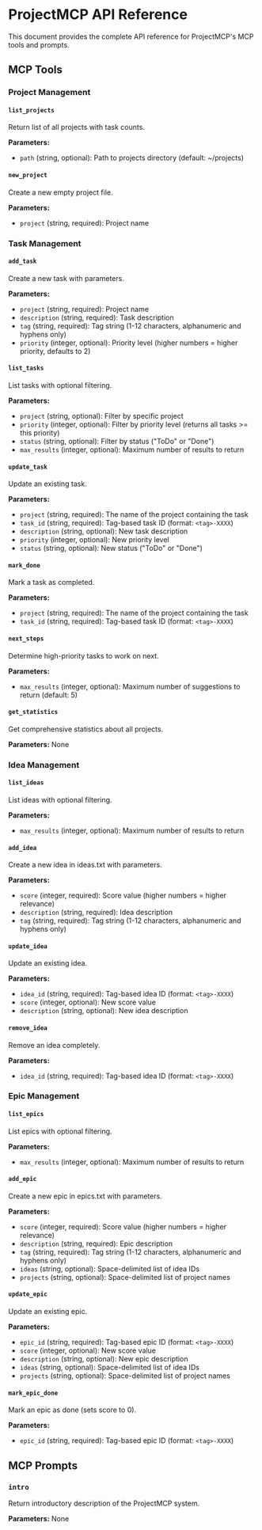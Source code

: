 # ProjectMCP API Reference

This document provides the complete API reference for ProjectMCP's MCP tools and prompts.

## MCP Tools

### Project Management

#### `list_projects`
Return list of all projects with task counts.

**Parameters:**
- `path` (string, optional): Path to projects directory (default: ~/projects)

#### `new_project`
Create a new empty project file.

**Parameters:**
- `project` (string, required): Project name

### Task Management

#### `add_task`
Create a new task with parameters.

**Parameters:**
- `project` (string, required): Project name
- `description` (string, required): Task description
- `tag` (string, required): Tag string (1-12 characters, alphanumeric and hyphens only)
- `priority` (integer, optional): Priority level (higher numbers = higher priority, defaults to 2)

#### `list_tasks`
List tasks with optional filtering.

**Parameters:**
- `project` (string, optional): Filter by specific project
- `priority` (integer, optional): Filter by priority level (returns all tasks >= this priority)
- `status` (string, optional): Filter by status ("ToDo" or "Done")
- `max_results` (integer, optional): Maximum number of results to return

#### `update_task`
Update an existing task.

**Parameters:**
- `project` (string, required): The name of the project containing the task
- `task_id` (string, required): Tag-based task ID (format: `<tag>-XXXX`)
- `description` (string, optional): New task description
- `priority` (integer, optional): New priority level
- `status` (string, optional): New status ("ToDo" or "Done")

#### `mark_done`
Mark a task as completed.

**Parameters:**
- `project` (string, required): The name of the project containing the task
- `task_id` (string, required): Tag-based task ID (format: `<tag>-XXXX`)

#### `next_steps`
Determine high-priority tasks to work on next.

**Parameters:**
- `max_results` (integer, optional): Maximum number of suggestions to return (default: 5)

#### `get_statistics`
Get comprehensive statistics about all projects.

**Parameters:** None

### Idea Management

#### `list_ideas`
List ideas with optional filtering.

**Parameters:**
- `max_results` (integer, optional): Maximum number of results to return

#### `add_idea`
Create a new idea in ideas.txt with parameters.

**Parameters:**
- `score` (integer, required): Score value (higher numbers = higher relevance)
- `description` (string, required): Idea description
- `tag` (string, required): Tag string (1-12 characters, alphanumeric and hyphens only)

#### `update_idea`
Update an existing idea.

**Parameters:**
- `idea_id` (string, required): Tag-based idea ID (format: `<tag>-XXXX`)
- `score` (integer, optional): New score value
- `description` (string, optional): New idea description

#### `remove_idea`
Remove an idea completely.

**Parameters:**
- `idea_id` (string, required): Tag-based idea ID (format: `<tag>-XXXX`)

### Epic Management

#### `list_epics`
List epics with optional filtering.

**Parameters:**
- `max_results` (integer, optional): Maximum number of results to return

#### `add_epic`
Create a new epic in epics.txt with parameters.

**Parameters:**
- `score` (integer, required): Score value (higher numbers = higher relevance)
- `description` (string, required): Epic description
- `tag` (string, required): Tag string (1-12 characters, alphanumeric and hyphens only)
- `ideas` (string, optional): Space-delimited list of idea IDs
- `projects` (string, optional): Space-delimited list of project names

#### `update_epic`
Update an existing epic.

**Parameters:**
- `epic_id` (string, required): Tag-based epic ID (format: `<tag>-XXXX`)
- `score` (integer, optional): New score value
- `description` (string, optional): New epic description
- `ideas` (string, optional): Space-delimited list of idea IDs
- `projects` (string, optional): Space-delimited list of project names

#### `mark_epic_done`
Mark an epic as done (sets score to 0).

**Parameters:**
- `epic_id` (string, required): Tag-based epic ID (format: `<tag>-XXXX`)

## MCP Prompts

### `intro`
Return introductory description of the ProjectMCP system.

**Parameters:** None 
